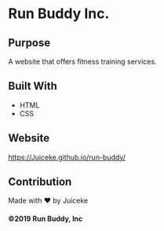 # Run Buddy Inc.

## Purpose
A website that offers fitness training services.

## Built With 
* HTML
* CSS

## Website
https://Juiceke.github.io/run-buddy/

## Contribution 
Made with ❤️ by Juiceke

#### ©️2019 Run Buddy, Inc
